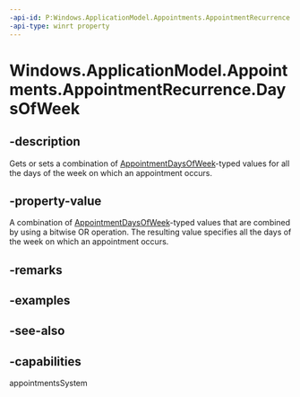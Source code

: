 ```yaml
---
-api-id: P:Windows.ApplicationModel.Appointments.AppointmentRecurrence.DaysOfWeek
-api-type: winrt property
---
```


<!-- Property syntax
public Windows.ApplicationModel.Appointments.AppointmentDaysOfWeek DaysOfWeek { get;  set; }
-->

# Windows.ApplicationModel.Appointments.AppointmentRecurrence.DaysOfWeek

## -description
Gets or sets a combination of [AppointmentDaysOfWeek](appointmentdaysofweek.md)-typed values for all the days of the week on which an appointment occurs.

## -property-value
A combination of [AppointmentDaysOfWeek](appointmentdaysofweek.md)-typed values that are combined by using a bitwise OR operation. The resulting value specifies all the days of the week on which an appointment occurs.

## -remarks

## -examples

## -see-also

## -capabilities
appointmentsSystem
